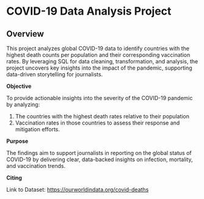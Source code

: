 # COVID-19 Data Analysis Project

## Overview

This project analyzes global COVID-19 data to identify countries with the highest death counts per population and their corresponding vaccination rates. By leveraging SQL for data cleaning, transformation, and analysis, the project uncovers key insights into the impact of the pandemic, supporting data-driven storytelling for journalists.

**Objective**

To provide actionable insights into the severity of the COVID-19 pandemic by analyzing:
   
  1. The countries with the highest death rates relative to their population
  2. Vaccination rates in those countries to assess their response and mitigation efforts.

**Purpose**

The findings aim to support journalists in reporting on the global status of COVID-19 by delivering clear, data-backed insights on infection, mortality, and vaccination trends.

**Citing**

Link to Dataset: https://ourworldindata.org/covid-deaths


